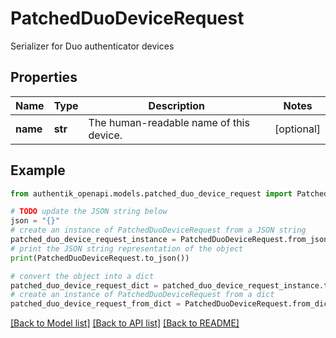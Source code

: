 # PatchedDuoDeviceRequest

Serializer for Duo authenticator devices

## Properties

Name | Type | Description | Notes
------------ | ------------- | ------------- | -------------
**name** | **str** | The human-readable name of this device. | [optional] 

## Example

```python
from authentik_openapi.models.patched_duo_device_request import PatchedDuoDeviceRequest

# TODO update the JSON string below
json = "{}"
# create an instance of PatchedDuoDeviceRequest from a JSON string
patched_duo_device_request_instance = PatchedDuoDeviceRequest.from_json(json)
# print the JSON string representation of the object
print(PatchedDuoDeviceRequest.to_json())

# convert the object into a dict
patched_duo_device_request_dict = patched_duo_device_request_instance.to_dict()
# create an instance of PatchedDuoDeviceRequest from a dict
patched_duo_device_request_from_dict = PatchedDuoDeviceRequest.from_dict(patched_duo_device_request_dict)
```
[[Back to Model list]](../README.md#documentation-for-models) [[Back to API list]](../README.md#documentation-for-api-endpoints) [[Back to README]](../README.md)


